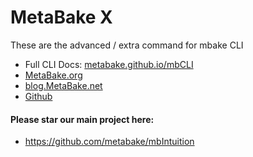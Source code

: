 
# MetaBake X

These are the advanced / extra command for mbake CLI

- Full CLI Docs: [metabake.github.io/mbCLI](http://metabake.github.io/mbCLI)
- [MetaBake.org](https://www.Intuition.DEV)
- [blog.MetaBake.net](http://blog.MetaBake.net)
- [Github](http://git.MetaBake.org)

#### Please star our main project here:
- https://github.com/metabake/mbIntuition
